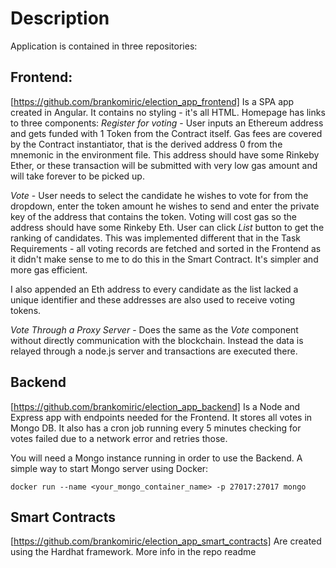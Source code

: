 # Description
Application is contained in three repositories:

## Frontend: 
[https://github.com/brankomiric/election_app_frontend]
Is a SPA app created in Angular. It contains no styling - it's all HTML. Homepage has links to three components:
*Register for voting* - User inputs an Ethereum address and gets funded with 1 Token from the Contract itself. Gas fees are covered by the Contract instantiator, that is the derived address 0 from the mnemonic in the environment file. This address should have some Rinkeby Ether, or these transaction will be submitted with very low gas amount and will take forever to be picked up. 

*Vote* - User needs to select the candidate he wishes to vote for from the dropdown, enter the token amount he wishes to send and enter the private key of the address that contains the token. Voting will cost gas so the address should have some Rinkeby Eth. User can click _List_ button to get the ranking of candidates. This was implemented different that in the Task Requirements - all voting records are fetched and sorted in the Frontend as it didn't make sense to me to do this in the Smart Contract. It's simpler and more gas efficient.

I also appended an Eth address to every candidate as the list lacked a unique identifier and these addresses are also used to receive voting tokens.

*Vote Through a Proxy Server* - Does the same as the *Vote* component without directly communication with the blockchain. Instead the data is relayed through a node.js server and transactions are executed there. 

## Backend 
[https://github.com/brankomiric/election_app_backend]
Is a Node and Express app with endpoints needed for the Frontend. It stores all votes in Mongo DB. It also has a cron job running every 5 minutes checking for votes failed due to a network error and retries those.

You will need a Mongo instance running in order to use the Backend. A simple way to start Mongo server using Docker: 
```
docker run --name <your_mongo_container_name> -p 27017:27017 mongo
```

## Smart Contracts
[https://github.com/brankomiric/election_app_smart_contracts]
Are created using the Hardhat framework. More info in the repo readme
